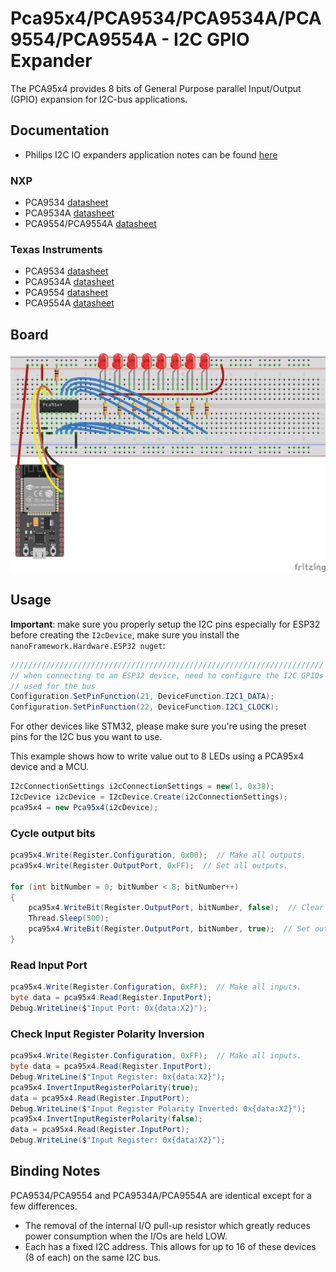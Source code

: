 ﻿# Pca95x4/PCA9534/PCA9534A/PCA9554/PCA9554A - I2C GPIO Expander

The PCA95x4 provides 8 bits of General Purpose parallel Input/Output (GPIO) expansion for I2C-bus applications.

## Documentation

- Philips I2C IO expanders application notes can be found [here](http://ecee.colorado.edu/~mcclurel/Philips_I2C_IO_Expanders_AN469_2.pdf)

### NXP

- PCA9534 [datasheet](https://www.nxp.com/docs/en/data-sheet/PCA9534.pdf)
- PCA9534A [datasheet](https://www.nxp.com/docs/en/data-sheet/PCA9534.pdf)
- PCA9554/PCA9554A [datasheet](https://www.nxp.com/docs/en/data-sheet/PCA9554_9554A.pdf)

### Texas Instruments

- PCA9534 [datasheet](http://www.ti.com/lit/ds/symlink/pca9534.pdf)
- PCA9534A [datasheet](http://www.ti.com/lit/ds/symlink/pca9534a.pdf)
- PCA9554 [datasheet](http://www.ti.com/lit/ds/symlink/pca9554.pdf)
- PCA9554A [datasheet](http://www.ti.com/lit/ds/symlink/pca9554a.pdf)

## Board

![Connection Diagram](./Pca95x4_I2c_WriteLeds.png)

## Usage

**Important**: make sure you properly setup the I2C pins especially for ESP32 before creating the `I2cDevice`, make sure you install the `nanoFramework.Hardware.ESP32 nuget`:

```csharp
//////////////////////////////////////////////////////////////////////
// when connecting to an ESP32 device, need to configure the I2C GPIOs
// used for the bus
Configuration.SetPinFunction(21, DeviceFunction.I2C1_DATA);
Configuration.SetPinFunction(22, DeviceFunction.I2C1_CLOCK);
```

For other devices like STM32, please make sure you're using the preset pins for the I2C bus you want to use.

This example shows how to write value out to 8 LEDs using a PCA95x4 device and a MCU.

```csharp
I2cConnectionSettings i2cConnectionSettings = new(1, 0x38);
I2cDevice i2cDevice = I2cDevice.Create(i2cConnectionSettings);
pca95x4 = new Pca95x4(i2cDevice);
```

### Cycle output bits

```csharp
pca95x4.Write(Register.Configuration, 0x00);  // Make all outputs.
pca95x4.Write(Register.OutputPort, 0xFF);  // Set all outputs.

for (int bitNumber = 0; bitNumber < 8; bitNumber++)
{
    pca95x4.WriteBit(Register.OutputPort, bitNumber, false);  // Clear output.
    Thread.Sleep(500);
    pca95x4.WriteBit(Register.OutputPort, bitNumber, true);  // Set output.
}
```

### Read Input Port

```csharp
pca95x4.Write(Register.Configuration, 0xFF);  // Make all inputs.
byte data = pca95x4.Read(Register.InputPort);
Debug.WriteLine($"Input Port: 0x{data:X2}");
```

### Check Input Register Polarity Inversion

```csharp
pca95x4.Write(Register.Configuration, 0xFF);  // Make all inputs.
byte data = pca95x4.Read(Register.InputPort);
Debug.WriteLine($"Input Register: 0x{data:X2}");
pca95x4.InvertInputRegisterPolarity(true);
data = pca95x4.Read(Register.InputPort);
Debug.WriteLine($"Input Register Polarity Inverted: 0x{data:X2}");
pca95x4.InvertInputRegisterPolarity(false);
data = pca95x4.Read(Register.InputPort);
Debug.WriteLine($"Input Register: 0x{data:X2}");
```

## Binding Notes

PCA9534/PCA9554 and PCA9534A/PCA9554A are identical except for a few differences.

- The removal of the internal I/O pull-up resistor which greatly reduces power consumption when the I/Os are held LOW.
- Each has a fixed I2C address. This allows for up to 16 of these devices (8 of each) on the same I2C bus.
